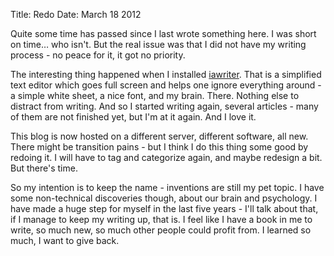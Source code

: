 Title: Redo
Date: March 18 2012

Quite some time has passed since I last wrote something here. I was short on time… who isn't. But the real issue was that I did not have my writing process - no peace for it, it got no priority.

The interesting thing happened when I installed [iawriter](http://www.iawriter.com/). That is a simplified text editor which goes full screen and helps one ignore everything around - a simple white sheet, a nice font, and my brain. There. Nothing else to distract from writing. And so I started writing again, several articles - many of them are not finished yet, but I'm at it again. And I love it.

This blog is now hosted on a different server, different software, all new. There might be transition pains - but I think I do this thing some good by redoing it. I will have to tag and categorize again, and maybe redesign a bit. But there's time.

So my intention is to keep the name - inventions are still my pet topic. I have some non-technical discoveries though, about our brain and psychology. I have made a huge step for myself in the last five years - I'll talk about that, if I manage to keep my writing up, that is. I feel like I have a book in me to write, so much new, so much other people could profit from. I learned so much, I want to give back.